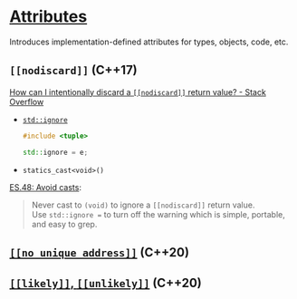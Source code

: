 # [Attributes](https://en.cppreference.com/w/cpp/language/attributes)
Introduces implementation-defined attributes for types, objects, code, etc.

## `[[nodiscard]]` (C++17)
[How can I intentionally discard a `[[nodiscard]]` return value? - Stack Overflow](https://stackoverflow.com/questions/53581744/how-can-i-intentionally-discard-a-nodiscard-return-value)
- [`std::ignore`](https://en.cppreference.com/w/cpp/utility/tuple/ignore)

  ```cpp
  #include <tuple>

  std::ignore = e;
  ```
- `statics_cast<void>()`

[ES.48: Avoid casts](https://github.com/isocpp/CppCoreGuidelines/blob/4f723b0ffff6f5c8d7f6d86555ecdda8a2323850/CppCoreGuidelines.md#es48-avoid-casts):
> Never cast to `(void)` to ignore a `[[nodiscard]]` return value. Use `std::ignore =` to turn off the warning which is simple, portable, and easy to grep.

## [`[[no_unique_address]]`](https://en.cppreference.com/w/cpp/language/attributes/no_unique_address) (C++20)

## [`[[likely]]`, `[[unlikely]]`](https://en.cppreference.com/w/cpp/language/attributes/likely) (C++20)